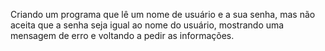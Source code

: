Criando um programa que lê um nome de usuário e a sua senha, mas não aceita que a senha seja igual ao nome do usuário, mostrando uma mensagem de erro e voltando a pedir as informações.

